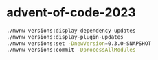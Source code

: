 # advent-of-code-2023

```bash
./mvnw versions:display-dependency-updates
./mvnw versions:display-plugin-updates
./mvnw versions:set -DnewVersion=0.3.0-SNAPSHOT
./mvnw versions:commit -DprocessAllModules
```
